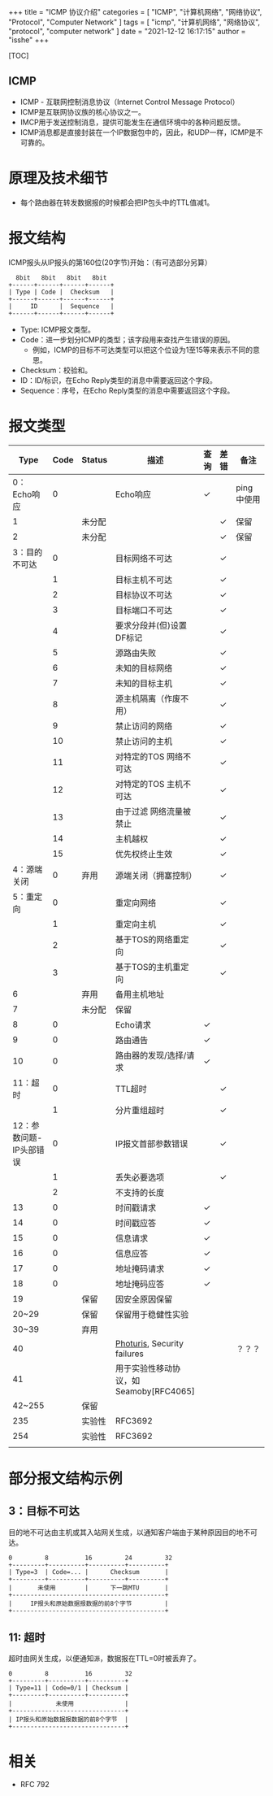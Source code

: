 +++
title = "ICMP 协议介绍"
categories = [ "ICMP", "计算机网络", "网络协议", "Protocol", "Computer Network" ]
tags = [ "icmp", "计算机网络", "网络协议", "protocol", "computer network" ]
date = "2021-12-12 16:17:15"
author = "isshe"
+++

[TOC]

ICMP
---

* ICMP - 互联网控制消息协议（Internet Control Message Protocol）
* ICMP是互联网协议族的核心协议之一。
* IMCP用于发送控制消息，提供可能发生在通信环境中的各种问题反馈。
* ICMP消息都是直接封装在一个IP数据包中的，因此，和UDP一样，ICMP是不可靠的。

# 原理及技术细节
* 每个路由器在转发数据报的时候都会把IP包头中的TTL值减1。

# 报文结构
ICMP报头从IP报头的第160位(20字节)开始：（有可选部分另算）
```
  8bit   8bit   8bit   8bit
+------+------+------+------+
| Type | Code |  Checksum   |
+------+------+------+------+
|     ID      |  Sequence   |
+------+------+------+------+
```
* Type: ICMP报文类型。
* Code：进一步划分ICMP的类型；该字段用来查找产生错误的原因。
    * 例如，ICMP的目标不可达类型可以把这个位设为1至15等来表示不同的意思。
* Checksum：校验和。
* ID：ID/标识，在Echo Reply类型的消息中需要返回这个字段。
* Sequence：序号，在Echo Reply类型的消息中需要返回这个字段。

# 报文类型
|Type|Code|Status|描述|查询|差错|备注|
|---|---|---|---|---|---|---|
|0：Echo响应|0||Echo响应|✓||ping中使用|
|1||未分配|||✓|保留|
|2||未分配|||✓|保留|
|3：目的不可达|0|| 目标网络不可达 ||✓||
||1|| 目标主机不可达 ||✓||
||2|| 目标协议不可达 ||✓||
||3|| 目标端口不可达 ||✓||
||4|| 要求分段并(但)设置DF标记 ||✓||
||5|| 源路由失败 ||✓||
||6|| 未知的目标网络 ||✓||
||7|| 未知的目标主机 ||✓||
||8|| 源主机隔离（作废不用） ||✓||
||9|| 禁止访问的网络 ||✓||
||10|| 禁止访问的主机 ||✓||
||11|| 对特定的TOS 网络不可达 ||✓||
||12|| 对特定的TOS 主机不可达 ||✓||
||13|| 由于过滤 网络流量被禁止 ||✓||
||14|| 主机越权 ||✓||
||15|| 优先权终止生效 ||✓||
|4：源端关闭|0|弃用| 源端关闭（拥塞控制） ||✓||
|5：重定向|0|| 重定向网络 ||✓||
||1|| 重定向主机 ||✓||
||2|| 基于TOS的网络重定向 ||✓||
||3|| 基于TOS的主机重定向 ||✓||
|6||弃用| 备用主机地址 ||||
|7||未分配| 保留 ||||
|8|0|| Echo请求 |✓|||
|9|0|| 路由通告 |✓|||
|10|0|| 路由器的发现/选择/请求 |✓|||
|11：超时|0|| TTL超时 ||✓||
||1|| 分片重组超时 ||✓||
|12：参数问题-IP头部错误|0|| IP报文首部参数错误 ||✓||
||1|| 丢失必要选项 ||✓||
||2|| 不支持的长度 ||||
|13|0|| 时间戳请求 |✓|||
|14|0|| 时间戳应答 |✓|||
|15|0|| 信息请求 |✓|||
|16|0|| 信息应答 |✓|||
|17|0|| 地址掩码请求 |✓|||
|18|0|| 地址掩码应答 |✓|||
|19||保留| 因安全原因保留 ||||
|20~29||保留| 保留用于稳健性实验 ||||
|30~39||弃用|  ||||
|40||| [Photuris](https://zh.wikipedia.org/w/index.php?title=Photuris_(protocol)&action=edit&redlink=1), Security failures |||？？？|
|41||| 用于实验性移动协议，如Seamoby[RFC4065] ||||
|42~255||保留|  ||||
|235||实验性| RFC3692 ||||
|254||实验性| RFC3692 ||||
||||  ||||



# 部分报文结构示例

## 3：目标不可达
目的地不可达由主机或其入站网关生成，以通知客户端由于某种原因目的地不可达。
```
0         8          16         24         32
+---------+----------+----------+----------+
| Type=3  | Code=... |      Checksum       |
+---------+----------+----------+----------+
|       未使用        |      下一跳MTU       |
+------------------------------------------+
|     IP报头和原始数据报数据的前8个字节         |
+------------------------------------------+
```

## 11: 超时
超时由网关生成，以便通知`源`，数据报在TTL=0时被丢弃了。
```
0         8          16         32
+---------+----------+----------+
| Type=11 | Code=0/1 | Checksum |
+---------+----------+----------+
|            未使用              |
+-------------------------------+
| IP报头和原始数据报数据的前8个字节  |
+-------------------------------+
```




# 相关

* RFC 792

